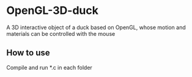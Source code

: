 # OpenGL-3D-duck
A 3D interactive object of a duck based on OpenGL, whose motion and materials can be controlled with the mouse

## How to use
Compile and run *.c in each folder
